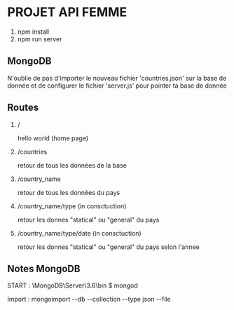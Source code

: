 # PROJET API FEMME

1. npm install
2. npm run server

## MongoDB
N'oublie de pas d'importer le nouveau fichier 'countries.json' sur la base de donnée et de configurer le fichier 'server.js' pour pointer ta base de donnée

## Routes  
1. /

    hello world (home page)

2. /countries
    
    retour de tous les données de la base
    

3. /country_name
    
    retour de tous les données du pays
    

4. /country_name/type (in consctuction)
   
   retour les donnes "statical" ou "general" du pays
   

5. /country_name/type/date (in consctuction)
    
    retour les donnes "statical" ou "general" du pays selon l'annee 
    



## Notes MongoDB

START :
\MongoDB\Server\3.6\bin
$ mongod

Import :
mongoimport --db <DB NAME> --collection <COLLECTION NAME> --type json --file <JSON FILE>
